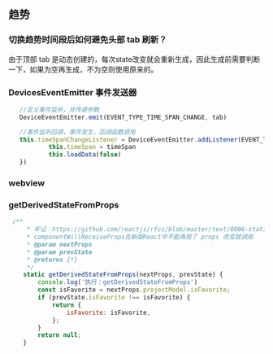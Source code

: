  ## 趋势
 ### 切换趋势时间段后如何避免头部 tab 刷新？
 由于顶部 tab 是动态创建的，每次state改变就会重新生成，因此生成前需要判断一下，如果为空再生成，不为空则使用原来的。

 ### DevicesEventEmitter 事件发送器

 ``` javascript
    //定义事件监听，并传递参数
    DeviceEventEmitter.emit(EVENT_TYPE_TIME_SPAN_CHANGE, tab)

    //事件监听回调，事件发生，回调函数调用
    this.timeSpanChangeListener = DeviceEventEmitter.addListener(EVENT_TYPE_TIME_SPAN_CHANGE, (timeSpan) => {
            this.timeSpan = timeSpan
            this.loadData(false)
    })
 ```

### webview


### getDerivedStateFromProps
``` javascript
 /**
     * 牢记：https://github.com/reactjs/rfcs/blob/master/text/0006-static-lifecycle-methods.md
     * componentWillReceiveProps在新版React中不能再用了 props 改变就调用
     * @param nextProps
     * @param prevState
     * @returns {*}
     */
    static getDerivedStateFromProps(nextProps, prevState) {
        console.log('执行：getDerivedStateFromProps')
        const isFavorite = nextProps.projectModel.isFavorite;
        if (prevState.isFavorite !== isFavorite) {
            return {
                isFavorite: isFavorite,
            };
        }
        return null;
    }
```